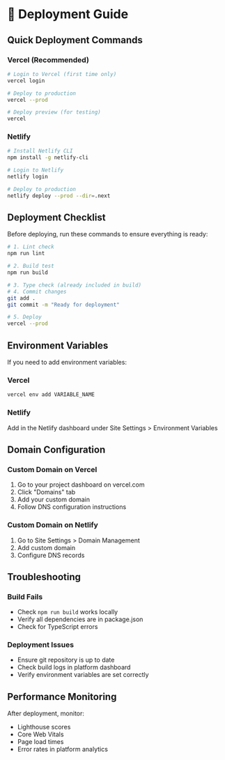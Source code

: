 # 🚀 Deployment Guide

## Quick Deployment Commands

### Vercel (Recommended)
```bash
# Login to Vercel (first time only)
vercel login

# Deploy to production
vercel --prod

# Deploy preview (for testing)
vercel
```

### Netlify
```bash
# Install Netlify CLI
npm install -g netlify-cli

# Login to Netlify
netlify login

# Deploy to production
netlify deploy --prod --dir=.next
```

## Deployment Checklist

Before deploying, run these commands to ensure everything is ready:

```bash
# 1. Lint check
npm run lint

# 2. Build test
npm run build

# 3. Type check (already included in build)
# 4. Commit changes
git add .
git commit -m "Ready for deployment"

# 5. Deploy
vercel --prod
```

## Environment Variables

If you need to add environment variables:

### Vercel
```bash
vercel env add VARIABLE_NAME
```

### Netlify
Add in the Netlify dashboard under Site Settings > Environment Variables

## Domain Configuration

### Custom Domain on Vercel
1. Go to your project dashboard on vercel.com
2. Click "Domains" tab
3. Add your custom domain
4. Follow DNS configuration instructions

### Custom Domain on Netlify
1. Go to Site Settings > Domain Management
2. Add custom domain
3. Configure DNS records

## Troubleshooting

### Build Fails
- Check `npm run build` works locally
- Verify all dependencies are in package.json
- Check for TypeScript errors

### Deployment Issues
- Ensure git repository is up to date
- Check build logs in platform dashboard
- Verify environment variables are set correctly

## Performance Monitoring

After deployment, monitor:
- Lighthouse scores
- Core Web Vitals
- Page load times
- Error rates in platform analytics
